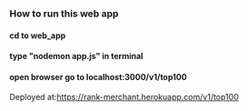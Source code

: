 ### How to run this web app

#### cd to web_app
#### type "nodemon app.js" in terminal
#### open browser go to localhost:3000/v1/top100



Deployed at:https://rank-merchant.herokuapp.com/v1/top100
